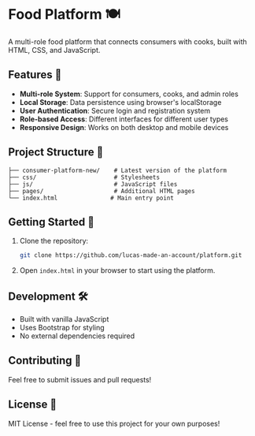 # Food Platform 🍽️

A multi-role food platform that connects consumers with cooks, built with HTML, CSS, and JavaScript.

## Features 🌟

- **Multi-role System**: Support for consumers, cooks, and admin roles
- **Local Storage**: Data persistence using browser's localStorage
- **User Authentication**: Secure login and registration system
- **Role-based Access**: Different interfaces for different user types
- **Responsive Design**: Works on both desktop and mobile devices

## Project Structure 📁

```
├── consumer-platform-new/    # Latest version of the platform
├── css/                      # Stylesheets
├── js/                       # JavaScript files
├── pages/                    # Additional HTML pages
└── index.html               # Main entry point
```

## Getting Started 🚀

1. Clone the repository:
   ```bash
   git clone https://github.com/lucas-made-an-account/platform.git
   ```

2. Open `index.html` in your browser to start using the platform.

## Development 🛠️

- Built with vanilla JavaScript
- Uses Bootstrap for styling
- No external dependencies required

## Contributing 🤝

Feel free to submit issues and pull requests!

## License 📝

MIT License - feel free to use this project for your own purposes! 